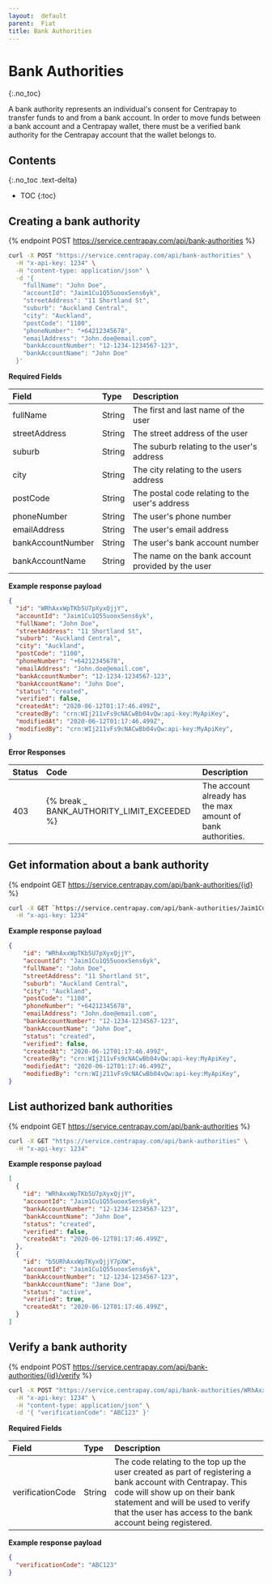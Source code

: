 ```yaml
---
layout:  default
parent:  Fiat
title: Bank Authorities
---
```


# Bank Authorities
{:.no_toc}

A bank authority represents an individual's consent for Centrapay to transfer
funds to and from a bank account. In order to move funds between a bank account
and a Centrapay wallet, there must be a verified bank authority for the
Centrapay account that the wallet belongs to.

## Contents
{:.no_toc .text-delta}

* TOC
{:toc}


## Creating a bank authority

{% endpoint POST https://service.centrapay.com/api/bank-authorities %}

```sh
curl -X POST "https://service.centrapay.com/api/bank-authorities" \
  -H "x-api-key: 1234" \
  -H "content-type: application/json" \
  -d '{
    "fullName": "John Doe",
    "accountId": "Jaim1Cu1Q55uooxSens6yk",
    "streetAddress": "11 Shortland St",
    "suburb": "Auckland Central",
    "city": "Auckland",
    "postCode": "1100",
    "phoneNumber": "+64212345678",
    "emailAddress": "John.doe@email.com",
    "bankAccountNumber": "12-1234-1234567-123",
    "bankAccountName": "John Doe"
  }'
```

**Required Fields**

|       Field       |  Type  |                    Description                    |
| :---------------- | :----- | :------------------------------------------------ |
| fullName          | String | The first and last name of the user               |
| streetAddress     | String | The street address of the user                    |
| suburb            | String | The suburb relating to the user's address         |
| city              | String | The city relating to the users address            |
| postCode          | String | The postal code relating to the user's address    |
| phoneNumber       | String | The user's phone number                           |
| emailAddress      | String | The user's email address                          |
| bankAccountNumber | String | The user's bank account number                    |
| bankAccountName   | String | The name on the bank account provided by the user |

**Example response payload**

```json
{
  "id": "WRhAxxWpTKb5U7pXyxQjjY",
  "accountId": "Jaim1Cu1Q55uooxSens6yk",
  "fullName": "John Doe",
  "streetAddress": "11 Shortland St",
  "suburb": "Auckland Central",
  "city": "Auckland",
  "postCode": "1100",
  "phoneNumber": "+64212345678",
  "emailAddress": "John.doe@email.com",
  "bankAccountNumber": "12-1234-1234567-123",
  "bankAccountName": "John Doe",
  "status": "created",
  "verified": false,
  "createdAt": "2020-06-12T01:17:46.499Z",
  "createdBy": "crn:WIj211vFs9cNACwBb04vQw:api-key:MyApiKey",
  "modifiedAt": "2020-06-12T01:17:46.499Z",
  "modifiedBy": "crn:WIj211vFs9cNACwBb04vQw:api-key:MyApiKey",
}
```
**Error Responses**

| Status |             Code              |                         Description                         |
| :----- | :---------------------------- | :---------------------------------------------------------- |
| 403    | {% break _ BANK_AUTHORITY_LIMIT_EXCEEDED %} | The account already has the max amount of bank authorities. |

## Get information about a bank authority

{% endpoint GET https://service.centrapay.com/api/bank-authorities/{id} %}

```sh
curl -X GET `https://service.centrapay.com/api/bank-authorities/Jaim1Cu1Q55uooxSens6yk` \
  -H "x-api-key: 1234"
```

**Example response payload**

```json
{
    "id": "WRhAxxWpTKb5U7pXyxQjjY",
    "accountId": "Jaim1Cu1Q55uooxSens6yk",
    "fullName": "John Doe",
    "streetAddress": "11 Shortland St",
    "suburb": "Auckland Central",
    "city": "Auckland",
    "postCode": "1100",
    "phoneNumber": "+64212345678",
    "emailAddress": "John.doe@email.com",
    "bankAccountNumber": "12-1234-1234567-123",
    "bankAccountName": "John Doe",
    "status": "created",
    "verified": false,
    "createdAt": "2020-06-12T01:17:46.499Z",
    "createdBy": "crn:WIj211vFs9cNACwBb04vQw:api-key:MyApiKey",
    "modifiedAt": "2020-06-12T01:17:46.499Z",
    "modifiedBy": "crn:WIj211vFs9cNACwBb04vQw:api-key:MyApiKey",
}
```

## List authorized bank authorities

{% endpoint GET https://service.centrapay.com/api/bank-authorities %}

```sh
curl -X GET "https://service.centrapay.com/api/bank-authorities" \
  -H "x-api-key: 1234"
```

**Example response payload**

```json
[
  {
    "id": "WRhAxxWpTKb5U7pXyxQjjY",
    "accountId": "Jaim1Cu1Q55uooxSens6yk",
    "bankAccountNumber": "12-1234-1234567-123",
    "bankAccountName": "John Doe",
    "status": "created",
    "verified": false,
    "createdAt": "2020-06-12T01:17:46.499Z",
  },
  {
    "id": "b5URhAxxWpTKyxQjjY7pXW",
    "accountId": "Jaim1Cu1Q55uooxSens6yk",
    "bankAccountNumber": "12-1234-1234567-123",
    "bankAccountName": "Jane Doe",
    "status": "active",
    "verified": true,
    "createdAt": "2020-06-12T01:17:46.499Z",
  }
]
```

## Verify a bank authority

{% endpoint POST https://service.centrapay.com/api/bank-authorities/{id}/verify %}

```sh
curl -X POST "https://service.centrapay.com/api/bank-authorities/WRhAxxWpTKb5U7pXyxQjjY/verify" \
  -H "x-api-key: 1234" \
  -H "content-type: application/json" \
  -d '{ "verificationCode": "ABC123" }'
```

**Required Fields** 

|      Field       |  Type  |                                                                                                          Description                                                                                                           |
| :--------------- | :----- | :----------------------------------------------------------------------------------------------------------------------------------------------------------------------------------------------------------------------------- |
| verificationCode | String | The code relating to the top up the user created as part of registering a bank account with Centrapay. This code will show up on their bank statement and will be used to verify that the user has access to the bank account being registered. |

**Example response payload**

```json
{
  "verificationCode": "ABC123"
}
```
